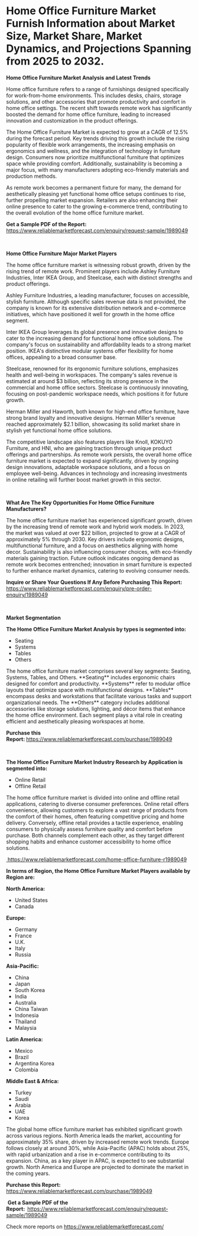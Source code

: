 <p><h1>Home Office Furniture Market Furnish Information about Market Size, Market Share, Market Dynamics, and Projections Spanning from 2025 to 2032.</h1></p><p><strong>Home Office Furniture Market Analysis and Latest Trends</strong></p>
<p><p>Home office furniture refers to a range of furnishings designed specifically for work-from-home environments. This includes desks, chairs, storage solutions, and other accessories that promote productivity and comfort in home office settings. The recent shift towards remote work has significantly boosted the demand for home office furniture, leading to increased innovation and customization in the product offerings.</p><p>The Home Office Furniture Market is expected to grow at a CAGR of 12.5% during the forecast period. Key trends driving this growth include the rising popularity of flexible work arrangements, the increasing emphasis on ergonomics and wellness, and the integration of technology in furniture design. Consumers now prioritize multifunctional furniture that optimizes space while providing comfort. Additionally, sustainability is becoming a major focus, with many manufacturers adopting eco-friendly materials and production methods.</p><p>As remote work becomes a permanent fixture for many, the demand for aesthetically pleasing yet functional home office setups continues to rise, further propelling market expansion. Retailers are also enhancing their online presence to cater to the growing e-commerce trend, contributing to the overall evolution of the home office furniture market.</p></p>
<p><strong>Get a Sample PDF of the Report:&nbsp;</strong> <a href="https://www.reliablemarketforecast.com/enquiry/request-sample/1989049?utm_campaign=3178&utm_medium=2&utm_source=Github&utm_content=ia&utm_term=05042025&utm_id=home-office-furniture">https://www.reliablemarketforecast.com/enquiry/request-sample/1989049</a></p>
<p>&nbsp;</p>
<p><strong>Home Office Furniture Major Market Players</strong></p>
<p><p>The home office furniture market is witnessing robust growth, driven by the rising trend of remote work. Prominent players include Ashley Furniture Industries, Inter IKEA Group, and Steelcase, each with distinct strengths and product offerings.</p><p>Ashley Furniture Industries, a leading manufacturer, focuses on accessible, stylish furniture. Although specific sales revenue data is not provided, the company is known for its extensive distribution network and e-commerce initiatives, which have positioned it well for growth in the home office segment.</p><p>Inter IKEA Group leverages its global presence and innovative designs to cater to the increasing demand for functional home office solutions. The company's focus on sustainability and affordability leads to a strong market position. IKEA's distinctive modular systems offer flexibility for home offices, appealing to a broad consumer base.</p><p>Steelcase, renowned for its ergonomic furniture solutions, emphasizes health and well-being in workspaces. The company's sales revenue is estimated at around $3 billion, reflecting its strong presence in the commercial and home office sectors. Steelcase is continuously innovating, focusing on post-pandemic workspace needs, which positions it for future growth.</p><p>Herman Miller and Haworth, both known for high-end office furniture, have strong brand loyalty and innovative designs. Herman Miller's revenue reached approximately $2.1 billion, showcasing its solid market share in stylish yet functional home office solutions.</p><p>The competitive landscape also features players like Knoll, KOKUYO Furniture, and HNI, who are gaining traction through unique product offerings and partnerships. As remote work persists, the overall home office furniture market is expected to expand significantly, driven by ongoing design innovations, adaptable workspace solutions, and a focus on employee well-being. Advances in technology and increasing investments in online retailing will further boost market growth in this sector.</p></p>
<p>&nbsp;</p>
<p><strong>What Are The Key Opportunities For Home Office Furniture Manufacturers?</strong></p>
<p><p>The home office furniture market has experienced significant growth, driven by the increasing trend of remote work and hybrid work models. In 2023, the market was valued at over $22 billion, projected to grow at a CAGR of approximately 5% through 2030. Key drivers include ergonomic designs, multifunctional furniture, and a focus on aesthetics aligning with home decor. Sustainability is also influencing consumer choices, with eco-friendly materials gaining traction. Future outlook indicates ongoing demand as remote work becomes entrenched; innovation in smart furniture is expected to further enhance market dynamics, catering to evolving consumer needs.</p></p>
<p><strong>Inquire or Share Your Questions If Any Before Purchasing This Report:</strong> <a href="https://www.reliablemarketforecast.com/enquiry/pre-order-enquiry/1989049?utm_campaign=3178&utm_medium=2&utm_source=Github&utm_content=ia&utm_term=05042025&utm_id=home-office-furniture">https://www.reliablemarketforecast.com/enquiry/pre-order-enquiry/1989049</a></p>
<p>&nbsp;</p>
<p><strong>Market Segmentation</strong></p>
<p><strong>The Home Office Furniture Market Analysis by types is segmented into:</strong></p>
<p><ul><li>Seating</li><li>Systems</li><li>Tables</li><li>Others</li></ul></p>
<p><p>The home office furniture market comprises several key segments: Seating, Systems, Tables, and Others. **Seating** includes ergonomic chairs designed for comfort and productivity. **Systems** refer to modular office layouts that optimize space with multifunctional designs. **Tables** encompass desks and workstations that facilitate various tasks and support organizational needs. The **Others** category includes additional accessories like storage solutions, lighting, and décor items that enhance the home office environment. Each segment plays a vital role in creating efficient and aesthetically pleasing workspaces at home.</p></p>
<p><strong>Purchase this Report:&nbsp;</strong><a href="https://www.reliablemarketforecast.com/purchase/1989049?utm_campaign=3178&utm_medium=2&utm_source=Github&utm_content=ia&utm_term=05042025&utm_id=home-office-furniture">https://www.reliablemarketforecast.com/purchase/1989049</a></p>
<p>&nbsp;</p>
<p><strong>The Home Office Furniture Market Industry Research by Application is segmented into:</strong></p>
<p><ul><li>Online Retail</li><li>Offline Retail</li></ul></p>
<p><p>The home office furniture market is divided into online and offline retail applications, catering to diverse consumer preferences. Online retail offers convenience, allowing customers to explore a vast range of products from the comfort of their homes, often featuring competitive pricing and home delivery. Conversely, offline retail provides a tactile experience, enabling consumers to physically assess furniture quality and comfort before purchase. Both channels complement each other, as they target different shopping habits and enhance customer accessibility to home office solutions.</p></p>
<p><a href="https://www.reliablemarketforecast.com/home-office-furniture-r1989049?utm_campaign=3178&utm_medium=2&utm_source=Github&utm_content=ia&utm_term=05042025&utm_id=home-office-furniture">&nbsp;https://www.reliablemarketforecast.com/home-office-furniture-r1989049</a></p>
<p><strong>In terms of Region, the Home Office Furniture Market Players available by Region are:</strong></p>
<p>
    <p> <strong> North America: </strong>
        <ul>
            <li>United States</li>
            <li>Canada</li>
        </ul>
        </p> 
    <p> <strong> Europe: </strong>
        <ul>
            <li>Germany</li>
            <li>France</li>
            <li>U.K.</li>
            <li>Italy</li>
            <li>Russia</li>
        </ul>
        </p> 
    <p> <strong> Asia-Pacific: </strong>
        <ul>
            <li>China</li>
            <li>Japan</li>
            <li>South Korea</li>
            <li>India</li>
            <li>Australia</li>
            <li>China Taiwan</li>
            <li>Indonesia</li>
            <li>Thailand</li>
            <li>Malaysia</li>
        </ul>
        </p> 
    <p> <strong> Latin America: </strong>
        <ul>
            <li>Mexico</li>
            <li>Brazil</li>
            <li>Argentina Korea</li>
            <li>Colombia</li>
        </ul>
        </p> 
    <p> <strong> Middle East & Africa: </strong>
        <ul>
            <li>Turkey</li>
            <li>Saudi</li>
            <li>Arabia</li>
            <li>UAE</li>
            <li>Korea</li>
        </ul>
    </p>
    </p>
<p><p>The global home office furniture market has exhibited significant growth across various regions. North America leads the market, accounting for approximately 35% share, driven by increased remote work trends. Europe follows closely at around 30%, while Asia-Pacific (APAC) holds about 25%, with rapid urbanization and a rise in e-commerce contributing to its expansion. China, as a key player in APAC, is expected to see substantial growth. North America and Europe are projected to dominate the market in the coming years.</p></p>
<p><strong>Purchase this Report: </strong><a href="https://www.reliablemarketforecast.com/purchase/1989049?utm_campaign=3178&utm_medium=2&utm_source=Github&utm_content=ia&utm_term=05042025&utm_id=home-office-furniture">https://www.reliablemarketforecast.com/purchase/1989049</a></p>
<p>&nbsp;<strong>Get a Sample PDF of the Report:&nbsp;&nbsp;</strong><a href="https://www.reliablemarketforecast.com/enquiry/request-sample/1989049?utm_campaign=3178&utm_medium=2&utm_source=Github&utm_content=ia&utm_term=05042025&utm_id=home-office-furniture">https://www.reliablemarketforecast.com/enquiry/request-sample/1989049</a></p>
<p><strong></strong></p>
<p>Check more reports on <a href="https://www.reliablemarketforecast.com/?utm_campaign=3178&utm_medium=2&utm_source=Github&utm_content=ia&utm_term=05042025&utm_id=home-office-furniture">https://www.reliablemarketforecast.com/</a></p>